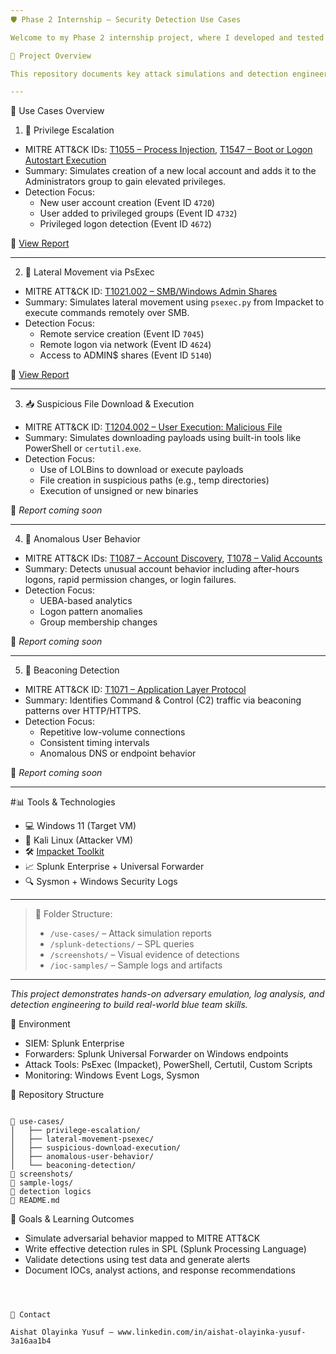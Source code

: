 ```yaml
---
🛡️ Phase 2 Internship – Security Detection Use Cases

Welcome to my Phase 2 internship project, where I developed and tested multiple detection scenarios related to real-world adversarial techniques. These detections are mapped to the MITRE ATT&CK framework and validated using simulated attacker behaviors in a controlled lab environment.

📌 Project Overview

This repository documents key attack simulations and detection engineering activities carried out during Phase 2 of my cybersecurity internship. The focus was on simulating real-world adversarial behaviors mapped to the MITRE ATT&CK framework and building corresponding detection rules using Windows Event Logs and Splunk.

---
```


📁 Use Cases Overview

1. 🧍 Privilege Escalation

- MITRE ATT&CK IDs: [T1055 – Process Injection](https://attack.mitre.org/techniques/T1055/), [T1547 – Boot or Logon Autostart Execution](https://attack.mitre.org/techniques/T1547/)
- Summary: Simulates creation of a new local account and adds it to the Administrators group to gain elevated privileges.
- Detection Focus:
  - New user account creation (Event ID `4720`)
  - User added to privileged groups (Event ID `4732`)
  - Privileged logon detection (Event ID `4672`)

🔗 [View Report](./use-cases/privilege-escalation.md)

---

2. 🔄 Lateral Movement via PsExec

- MITRE ATT&CK ID: [T1021.002 – SMB/Windows Admin Shares](https://attack.mitre.org/techniques/T1021/002/)
- Summary: Simulates lateral movement using `psexec.py` from Impacket to execute commands remotely over SMB.
- Detection Focus:
  - Remote service creation (Event ID `7045`)
  - Remote logon via network (Event ID `4624`)
  - Access to ADMIN$ shares (Event ID `5140`)

🔗 [View Report](./use-cases/lateral-movement-report.md)

---

3. 📥 Suspicious File Download & Execution

- MITRE ATT&CK ID: [T1204.002 – User Execution: Malicious File](https://attack.mitre.org/techniques/T1204/002/)
- Summary: Simulates downloading payloads using built-in tools like PowerShell or `certutil.exe`.
- Detection Focus:
  - Use of LOLBins to download or execute payloads
  - File creation in suspicious paths (e.g., temp directories)
  - Execution of unsigned or new binaries

🔗 _Report coming soon_

---

4. 👤 Anomalous User Behavior

- MITRE ATT&CK IDs: [T1087 – Account Discovery](https://attack.mitre.org/techniques/T1087/), [T1078 – Valid Accounts](https://attack.mitre.org/techniques/T1078/)
- Summary: Detects unusual account behavior including after-hours logons, rapid permission changes, or login failures.
- Detection Focus:
  - UEBA-based analytics
  - Logon pattern anomalies
  - Group membership changes

🔗 _Report coming soon_

---

5. 📡 Beaconing Detection

- MITRE ATT&CK ID: [T1071 – Application Layer Protocol](https://attack.mitre.org/techniques/T1071/)
- Summary: Identifies Command & Control (C2) traffic via beaconing patterns over HTTP/HTTPS.
- Detection Focus:
  - Repetitive low-volume connections
  - Consistent timing intervals
  - Anomalous DNS or endpoint behavior

🔗 _Report coming soon_

---

#📊 Tools & Technologies

- 💻 Windows 11 (Target VM)
- 🐧 Kali Linux (Attacker VM)
- 🛠️ [Impacket Toolkit](https://github.com/fortra/impacket)
- 📈 Splunk Enterprise + Universal Forwarder
- 🔍 Sysmon + Windows Security Logs


---

> 📁 Folder Structure:
>
> - `/use-cases/` – Attack simulation reports  
> - `/splunk-detections/` – SPL queries  
> - `/screenshots/` – Visual evidence of detections  
> - `/ioc-samples/` – Sample logs and artifacts

---

_This project demonstrates hands-on adversary emulation, log analysis, and detection engineering to build real-world blue team skills._





🧪 Environment

- SIEM: Splunk Enterprise
- Forwarders: Splunk Universal Forwarder on Windows endpoints
- Attack Tools: PsExec (Impacket), PowerShell, Certutil, Custom Scripts
- Monitoring: Windows Event Logs, Sysmon



📂 Repository Structure

```

📁 use-cases/
│   ├── privilege-escalation/
│   ├── lateral-movement-psexec/
│   ├── suspicious-download-execution/
│   ├── anomalous-user-behavior/
│   └── beaconing-detection/
📁 screenshots/
📁 sample-logs/
📁 detection logics
📄 README.md

```



🧠 Goals & Learning Outcomes

- Simulate adversarial behavior mapped to MITRE ATT&CK
- Write effective detection rules in SPL (Splunk Processing Language)
- Validate detections using test data and generate alerts
- Document IOCs, analyst actions, and response recommendations


```



👤 Contact

Aishat Olayinka Yusuf – www.linkedin.com/in/aishat-olayinka-yusuf-3a16aa1b4

